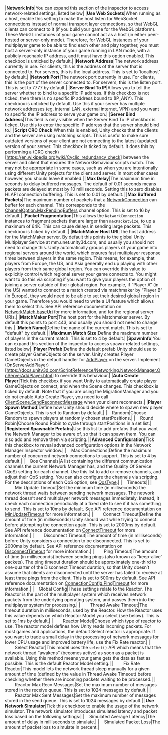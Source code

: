 |**Network Info**|You can expand this section of the inspector to access network-related settings, listed below|
|**Use Web Sockets**|When running as a host, enable this setting to make the host listen for WebSocket connections instead of normal transport layer connections, so that WebGL clients can connect to it (if you build your game for the WebGL platform). These WebGL instances of your game cannot act as a host (in either peer-hosted or server-only mode). Therefore, for WebGL instances of your multiplayer game to be able to find each other and play together, you must host a server-only instance of your game running in LAN mode, with a publicly reachable IP address, and it must have this option enabled. This checkbox is unticked by default.|
|**Network Address**|The network address currently in use. For clients, this is the address of the server that is connected to. For servers, this is the local address. This is set to ‘localhost’ by default.|
|**Network Port**|The network port currently in use. For clients, this is the port of the server connected to. For servers, this is the listen port. This is set to 7777 by default.|
|**Server Bind To IP**|Allows you to tell the server whether to bind to a specific IP address. If this checkbox is not ticked, then there is no specific IP address bound to (IP_ANY). This checkbox is unticked by default. Use this if your server has multiple network addresses (eg, internal LAN, external internet, VPN) and you want to specific the IP address to serve your game on.|
|**Server Bind Address**|This field is only visible when the Server Bind To IP checkbox is ticked. Use this to enter the specific IP address that the server should bind to.|
|**Script CRC Check**|When this is enabled, Unity checks that the clients and the server are using matching scripts. This is useful to make sure outdated versions of your client are not connecting to the latest (updated) version of your server. This checkbox is ticked by default. It does this by performing a (CRC check)[https://en.wikipedia.org/wiki/Cyclic_redundancy_check] between the server and client that ensures the NetworkBehaviour scripts match. This may not be appropriate in some cases, such as when you are intentionally using different Unity projects for the client and server. In most other cases however, you should leave it enabled.|
|**Max Delay**|The maximum time in seconds to delay buffered messages. The default of 0.01 seconds means packets are delayed at most by 10 milliseconds. Setting this to zero disables HLAPI connection buffering. This is set to 0.01 by default.|
|**Max Buffered Packets**|The maximum number of packets that a [NetworkConnection](ScriptRef:Networking.NetworkConnection.html) can buffer for each channel. This corresponds to the [ChannelOption.MaxPendingBuffers](ScriptRef:Networking.ChannelOption.MaxPendingBuffers.html) channel option. This is set to 16 by default.|
|**Packet Fragmentation**|This allows the `NetworkConnection` instances to fragment packets that are larger than `maxPacketSize`, to up a maximum of 64K. This can cause delays in sending large packets. This checkbox is ticked by default. |
|**MatchMaker Host URI**|The host address for the MatchMaker server. By default this points to the global Unity Multiplayer Service at mm.unet.unity3d.com, and usually you should not need to change this. Unity automatically groups players of your game into regional servers around the world, which ensures fast multiplayer response times between players in the same region. This means, for example, that players from Europe, the US, and Asia generally end up playing with other players from their same global region. You can override this value to explicitly control which regional server your game connects to. You might want to do this via scripting if you want to give your players the option of joining a server outside of their global region. For example, if “Player A” (in the US) wanted to connect to a match created via matchmaker by “Player B” (in Europe), they would need to be able to set their desired global region in your game. Therefore you would need to write a UI feature which allows them to select this. See API reference documentation on [NetworkMatch.baseUri](ScriptRef:Networking.Match.NetworkMatch-baseUri.html) for more information, and for the regional server URIs.|
|**MatchMaker Port**|The host port for the Matchmaker server.  By default this points to port 443, and usually you should not need to change this.|
|**Match Name**|Define the name of the current match. This is set to "default" by default.|
|**Maximum Match Size**|Define the maximum number of players in the current match. This is set to 4 by default.|
|**SpawnInfo**|You can expand this section of the inspector to access spawn-related settings, listed below|
|**Player Prefab**|Define the default prefab Unity should use to create player GameObjects on the server. Unity creates Player GameObjects in the default handler for [AddPlayer](ScriptRef:Networking.MsgType.AddPlayer.html) on the server. Implement (OnServerAddPlayer)[https://docs.unity3d.com/ScriptReference/Networking.NetworkManager.OnServerAddPlayer.html] to override this behaviour.|
|**Auto Create Player**|Tick this checkbox if you want Unity to automatically create player GameObjects on connect, and when the Scene changes. This checkbox is ticked by default. Note that if you are using the MigrationManager and you do not enable Auto Create Player, you need to call [ClientScene.SendReconnectMessage](ScriptRef:Networking.ClientScene.SendReconnectMessage.html) when your client reconnects.|
|**Player Spawn Method**|Define how Unity should decide where to spawn new player GameObjects. This is set to Random by default.|
|&nbsp;&nbsp;&nbsp;&nbsp;Random|Choose Random to spawn players at randomly chosen startPositions.|
|&nbsp;&nbsp;&nbsp;&nbsp;Round Robin|Choose Round Robin to cycle through startPositions in a set list.|
|**Registered Spawnable Prefabs**|Use this list to add prefabs that you want the Network Manager to be aware of, so that it can spawn them. You can also add and remove them via scripting.|
|**Advanced Configuration**|Tick this checkbox to reveal advanced configuration options in the Network Manager Inspector window.|
|&nbsp;&nbsp;&nbsp;&nbsp;Max Connections|Define the maximum number of concurrent network connections to support. This is set to 4 by default.|
|&nbsp;&nbsp;&nbsp;&nbsp;Qos Channels|A list containing the different communication channels the current Network Manager has, and the Quality Of Service (QoS) setting for each channel. Use this list to add or remove channels, and adjust their QoS setting. You can also configure the channels via scripting. For the descriptions of each QoS option, see [QosType](ScriptRef:Networking.QosType.html).|
|&nbsp;&nbsp;&nbsp;&nbsp;Timeouts||
|&nbsp;&nbsp;&nbsp;&nbsp;&nbsp;&nbsp;&nbsp;&nbsp;Min Update Timeout|Set the minimum time (in milliseconds) the network thread waits between sending network messages. The network thread doesn’t send multiplayer network messages immediately. Instead, it check each connection periodically at a fixed rate to see if it has something to send. This is set to 10ms by default. See API reference documentation on [MinUpdateTimeout](ScriptRef:Networking.ConnectionConfig.MinUpdateTimeout.html) for more information.|
|&nbsp;&nbsp;&nbsp;&nbsp;&nbsp;&nbsp;&nbsp;&nbsp;Connect Timeout|Define the amount of time (in milliseconds) Unity should wait while trying to connect before attempting the connection again. This is set to 2000ms by default. See API reference documentation on [ConnectTimeout](ScriptRef:Networking.ConnectionConfig.ConnectTimeout.html) for more information.|
|&nbsp;&nbsp;&nbsp;&nbsp;&nbsp;&nbsp;&nbsp;&nbsp;Disconnect Timeout|The amount of time (in milliseconds) before Unity considers a connection to be disconnected. This is set to 2000ms by default. See API reference documentation on [DisconnectTimeout](ScriptRef:Networking.ConnectionConfig.DisconnectTimeout.html) for more information.|
|&nbsp;&nbsp;&nbsp;&nbsp;&nbsp;&nbsp;&nbsp;&nbsp;Ping Timeout|The amount of time (in milliseconds) between sending pings (also known as “keep-alive” packets). The ping timeout duration should be approximately one-third to one-quarter of the Disconnect Timeout duration, so that Unity doesn’t assume that clients are disconnected until the server has failed to receive at least three pings from the client. This is set to 500ms by default. See API reference documentation on [ConnectionConfig.PingTimeout](ScriptRef:Networking.ConnectionConfig.PingTimeout.html) for more information.|
|&nbsp;&nbsp;&nbsp;&nbsp;Global Config|These settings relate to the Reactor. The Reactor is the part of the multiplayer system which receives network packets from the underlying operating system, and passes them into the multiplayer system for processing.|
|&nbsp;&nbsp;&nbsp;&nbsp;&nbsp;&nbsp;&nbsp;&nbsp;Thread Awake Timeout|The timeout duration in milliseconds, used by the Reactor. How the Reactor uses this value depends on which Reactor Model you select (see below). This is set to 1ms by default.|
|&nbsp;&nbsp;&nbsp;&nbsp;&nbsp;&nbsp;&nbsp;&nbsp;Reactor Model|Choose which type of reactor to use. The reactor model defines how Unity reads incoming packets. For most games and applications, the default Select reactor is appropriate. If you want to trade a small delay in the processing of network messages for lower CPU usage and improved battery life, use the Fix Rate reactor.|
|&nbsp;&nbsp;&nbsp;&nbsp;&nbsp;&nbsp;&nbsp;&nbsp;Select Reactor|This model uses the `select()` API which means that the network thread “awakens” (becomes active) as soon as a packet is available. Using this method means your game gets the data as fast as possible. This is the default Reactor Model setting.|
|&nbsp;&nbsp;&nbsp;&nbsp;&nbsp;&nbsp;&nbsp;&nbsp;Fix Rate Reactor|This model lets the network thread sleep manually for a given amount of time (defined by the value in Thread Awake Timeout) before checking whether there are incoming packets waiting to be processed.|
|&nbsp;&nbsp;&nbsp;&nbsp;&nbsp;&nbsp;&nbsp;&nbsp;Reactor Max Recv Messages|Set the maximum number of messages stored in the receive queue. This is set to 1024 messages by default.|
|&nbsp;&nbsp;&nbsp;&nbsp;&nbsp;&nbsp;&nbsp;&nbsp;Reactor Max Sent Messages|Set the maximum number of messages stored in the send queue. This is set to 1024 messages by default.|
|**Use Network Simulator**|Tick this checkbox to enable the usage of the network simulator. The network simulator introduces simulated latency and packet loss based on the following settings:|
|&nbsp;&nbsp;&nbsp;&nbsp;Simulated Average Latency|The amount of delay in milliseconds to simulate.|
|&nbsp;&nbsp;&nbsp;&nbsp;Simulated Packet Loss|The amount of packet loss to simulate in percent.|
